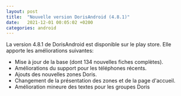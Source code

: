 ```yaml
---
layout: post
title:  "Nouvelle version DorisAndroid (4.8.1)"
date:   2021-12-01 00:05:02 +0200
categories: android
---
```

La version 4.8.1 de DorisAndroid est disponible sur le play store. 
Elle apporte les améliorations suivantes:

- Mise à jour de la base (dont 134 nouvelles fiches complètes).
- Améliorations du support pour les téléphones récents.
- Ajouts des nouvelles zones Doris.
- Changement de la présentation des zones et de la page d'accueil.
- Amélioration mineure des textes pour les groupes Doris
